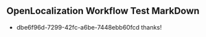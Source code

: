## OpenLocalization Workflow Test MarkDown
* dbe6f96d-7299-42fc-a6be-7448ebb60fcd 
thanks!<!--HONumber=Mar16_HO2-->
